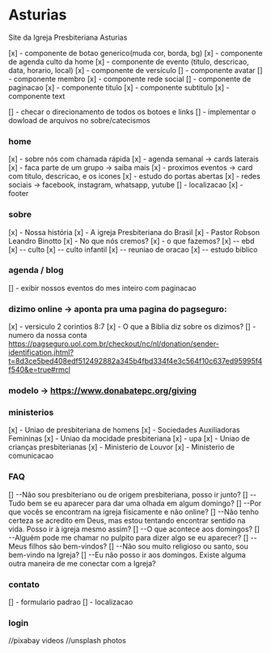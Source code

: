 # Asturias
Site da Igreja Presbiteriana Asturias

[x] - componente de botao generico(muda cor, borda, bg)
[x] - componente de agenda culto da home
[x] - componente de evento (titulo, descricao, data, horario, local)
[x] - componente de versículo
[] - componente avatar
[] - componente membro
[x] - componente rede social
[] - componente de paginacao
[x] - componente titulo
[x] - componente subtitulo
[x] - componente text

[] - checar o direcionamento de todos os botoes e links
[] - implementar o dowload de arquivos no sobre/catecismos

### home
[x] - sobre nós com chamada rápida
[x] - agenda semanal -> cards laterais
[x] - faca parte de um grupo -> saiba mais
[x] - proximos eventos -> card com titulo, descricao, e os icones
[x] - estudo do portas abertas
[x] - redes sociais -> facebook, instagram, whatsapp, yutube
[] - localizacao
[x] - footer


### sobre
[x] - Nossa história
[x] - A igreja Presbiteriana do Brasil
[x] - Pastor Robson Leandro Binotto
[x] - No que nós cremos?
[x] - o que fazemos?
[x] -- ebd
[x] -- culto
[x] -- culto infantil
[x] -- reuniao de oracao
[x] -- estudo biblico

### agenda / blog
[] - exibir nossos eventos do mes inteiro com paginacao


### dizimo online -> aponta pra uma pagina do pagseguro: 
[x] - versiculo 2 corintios 8:7
[x] - O que a Biblia diz sobre os dizimos?
[] - numero da nossa conta
https://pagseguro.uol.com.br/checkout/nc/nl/donation/sender-identification.jhtml?t=8d3ce5bed408edf512492882a345b4fbd334f4e3c564f10c637ed95995f4f540&e=true#rmcl
### modelo -> https://www.donabatepc.org/giving

### ministerios
[x] - Uniao de presbiteriana de homens
[x] - Sociedades Auxiliadoras Femininas
[x] - Uniao da mocidade presbiteriana
[x] - upa
[x] - Uniao de crianças presbiterianas
[x] - Ministerio de Louvor
[x] - Ministerio de comunicacao

### FAQ
[] --Não sou presbiteriano ou de origem presbiteriana, posso ir junto?
[] --Tudo bem se eu aparecer para dar uma olhada em algum domingo?
[] --Por que vocês se encontram na igreja fisicamente e não online?
[] --Não tenho certeza se acredito em Deus, mas estou tentando encontrar sentido na vida. Posso ir à igreja mesmo assim?
[] --O que acontece aos domingos?
[] --Alguém pode me chamar no pulpito para dizer algo se eu aparecer?
[] --Meus filhos são bem-vindos? 
[] --Não sou muito religioso ou santo, sou bem-vindo na Igreja?
[] --Eu não posso ir aos domingos. Existe alguma outra maneira de me conectar com a Igreja? 

### contato
[] - formulario padrao
[] - localizacao

### login


//pixabay videos
//unsplash photos